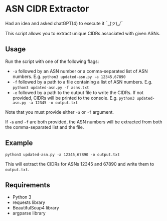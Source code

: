 # ASN CIDR Extractor

Had an idea and asked chatGPT(4) to execute it ¯\_(ツ)_/¯

This script allows you to extract unique CIDRs associated with given ASNs.

## Usage

Run the script with one of the following flags:

- `-a` followed by an ASN number or a comma-separated list of ASN numbers. E.g. `python3 updated-asn.py -a 12345,67890`
- `-f` followed by a path to a file containing a list of ASN numbers. E.g. `python3 updated-asn.py -f asns.txt`
- `-o` followed by a path to the output file to write the CIDRs. If not provided, CIDRs will be printed to the console. E.g. `python3 updated-asn.py -a 12345 -o output.txt`

Note that you must provide either `-a` or `-f` argument. 

If `-a` and `-f` are both provided, the ASN numbers will be extracted from both the comma-separated list and the file.

## Example

`python3 updated-asn.py -a 12345,67890 -o output.txt`

This will extract the CIDRs for ASNs 12345 and 67890 and write them to `output.txt`.

## Requirements

- Python 3
- requests library
- BeautifulSoup4 library
- argparse library
